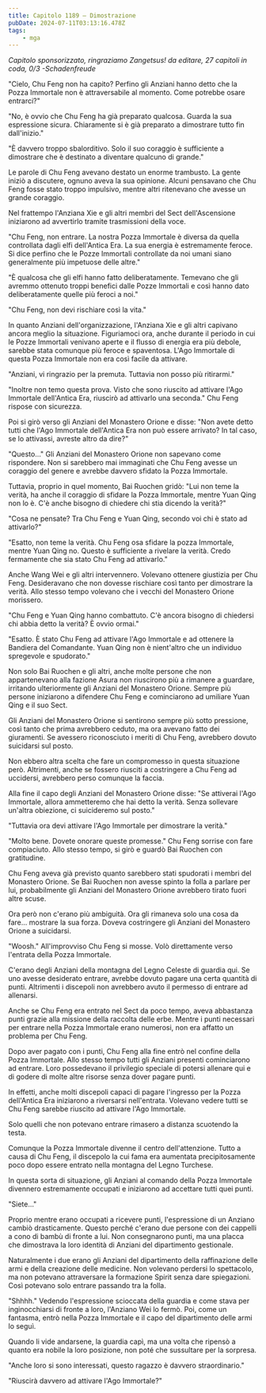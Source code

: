 ```yaml
---
title: Capitolo 1189 – Dimostrazione
pubDate: 2024-07-11T03:13:16.478Z
tags:
    - mga
---
```



<em>Capitolo sponsorizzato, ringraziamo Zangetsus!
da editare,
27 capitoli in coda, 0/3
-Schadenfreude</em>


"Cielo, Chu Feng non ha capito? Perfino gli Anziani hanno detto che la Pozza Immortale non è attraversabile al momento. Come potrebbe osare entrarci?"


"No, è ovvio che Chu Feng ha già preparato qualcosa. Guarda la sua espressione sicura. Chiaramente si è già preparato a dimostrare tutto fin dall'inizio."


"È davvero troppo sbalorditivo. Solo il suo coraggio è sufficiente a dimostrare che è destinato a diventare qualcuno di grande."


Le parole di Chu Feng avevano destato un enorme trambusto. La gente iniziò a discutere, ognuno aveva la sua opinione. Alcuni pensavano che Chu Feng fosse stato troppo impulsivo, mentre altri ritenevano che avesse un grande coraggio.


Nel frattempo l'Anziana Xie e gli altri membri del Sect dell'Ascensione iniziarono ad avvertirlo tramite trasmissioni della voce.  


"Chu Feng, non entrare. La nostra Pozza Immortale è diversa da quella controllata dagli elfi dell'Antica Era. La sua energia è estremamente feroce. Si dice perfino che le Pozze Immortali controllate da noi umani siano generalmente più impetuose delle altre."


"È qualcosa che gli elfi hanno fatto deliberatamente. Temevano che gli avremmo ottenuto troppi benefici dalle Pozze Immortali e così hanno dato deliberatamente quelle più feroci a noi."


"Chu Feng, non devi rischiare così la vita."


In quanto Anziani dell'organizzazione, l'Anziana Xie e gli altri capivano ancora meglio la situazione. Figuriamoci ora, anche durante il periodo in cui le Pozze Immortali venivano aperte e il flusso di energia era più debole, sarebbe stata comunque più feroce e spaventosa. L'Ago Immortale di questa Pozza Immortale non era così facile da attivare.


"Anziani, vi ringrazio per la premuta. Tuttavia non posso più ritirarmi."


"Inoltre non temo questa prova. Visto che sono riuscito ad attivare l'Ago Immortale dell'Antica Era, riuscirò ad attivarlo una seconda." Chu Feng rispose con sicurezza.


Poi si girò verso gli Anziani del Monastero Orione e disse: "Non avete detto tutti che l'Ago Immortale dell'Antica Era non può essere arrivato? In tal caso, se lo attivassi, avreste altro da dire?"


"Questo..." Gli Anziani del Monastero Orione non sapevano come rispondere. Non si sarebbero mai immaginati che Chu Feng avesse un coraggio del genere e avrebbe davvero sfidato la Pozza Immortale.


Tuttavia, proprio in quel momento, Bai Ruochen gridò: "Lui non teme la verità, ha anche il coraggio di sfidare la Pozza Immortale, mentre Yuan Qing non lo è. C'è anche bisogno di chiedere chi stia dicendo la verità?"


"Cosa ne pensate? Tra Chu Feng e Yuan Qing, secondo voi chi è stato ad attivarlo?"


"Esatto, non teme la verità. Chu Feng osa sfidare la pozza Immortale, mentre Yuan Qing no. Questo è sufficiente a rivelare la verità. Credo fermamente che sia stato Chu Feng ad attivarlo."


Anche Wang Wei e gli altri intervennero. Volevano ottenere giustizia per Chu Feng. Desideravano che non dovesse rischiare così tanto per dimostrare la verità. Allo stesso tempo volevano che i vecchi del Monastero Orione morissero.


"Chu Feng e Yuan Qing hanno combattuto. C'è ancora bisogno di chiedersi chi abbia detto la verità? È ovvio ormai."


"Esatto. È stato Chu Feng ad attivare l'Ago Immortale e ad ottenere la Bandiera del Comandante. Yuan Qing non è nient'altro che un individuo spregevole e spudorato."


Non solo Bai Ruochen e gli altri, anche molte persone che non appartenevano alla fazione Asura non riuscirono più a rimanere a guardare, irritando ulteriormente gli Anziani del Monastero Orione. Sempre più persone iniziarono a difendere Chu Feng e cominciarono ad umiliare Yuan Qing e il suo Sect.


Gli Anziani del Monastero Orione si sentirono sempre più sotto pressione, così tanto che prima avrebbero ceduto, ma ora avevano fatto dei giuramenti. Se avessero riconosciuto i meriti di Chu Feng, avrebbero dovuto suicidarsi sul posto.


Non ebbero altra scelta che fare un compromesso in questa situazione però. Altrimenti, anche se fossero riusciti a costringere a Chu Feng ad uccidersi, avrebbero perso comunque la faccia.


Alla fine il capo degli Anziani del Monastero Orione disse: "Se attiverai l'Ago Immortale, allora ammetteremo che hai detto la verità. Senza sollevare un'altra obiezione, ci suicideremo sul posto."


"Tuttavia ora devi attivare l'Ago Immortale per dimostrare la verità."


"Molto bene. Dovete onorare queste promesse." Chu Feng sorrise con fare compiaciuto. Allo stesso tempo, si girò e guardò Bai Ruochen con gratitudine.


Chu Feng aveva già previsto quanto sarebbero stati spudorati i membri del Monastero Orione. Se Bai Ruochen non avesse spinto la folla a parlare per lui, probabilmente gli Anziani del Monastero Orione avrebbero tirato fuori altre scuse.


Ora però non c'erano più ambiguità. Ora gli rimaneva solo una cosa da fare... mostrare la sua forza. Doveva costringere gli Anziani del Monastero Orione a suicidarsi.


"Woosh." All'improvviso Chu Feng si mosse. Volò direttamente verso l'entrata della Pozza Immortale.


C'erano degli Anziani della montagna del Legno Celeste di guardia qui. Se uno avesse desiderato entrare, avrebbe dovuto pagare una certa quantità di punti. Altrimenti i discepoli non avrebbero avuto il permesso di entrare ad allenarsi.


Anche se Chu Feng era entrato nel Sect da poco tempo, aveva abbastanza punti grazie alla missione della raccolta delle erbe. Mentre i punti necessari per entrare nella Pozza Immortale erano numerosi, non era affatto un problema per Chu Feng.


Dopo aver pagato con i punti, Chu Feng alla fine entrò nel confine della Pozza Immortale. Allo stesso tempo tutti gli Anziani presenti cominciarono ad entrare. Loro possedevano il privilegio speciale di potersi allenare qui e di godere di molte altre risorse senza dover pagare punti.


In effetti, anche molti discepoli capaci di pagare l'ingresso per la Pozza dell'Antica Era iniziarono a riversarsi nell'entrata. Volevano vedere tutti se Chu Feng sarebbe riuscito ad attivare l'Ago Immortale.


Solo quelli che non potevano entrare rimasero a distanza scuotendo la testa.


Comunque la Pozza Immortale divenne il centro dell'attenzione. Tutto a causa di Chu Feng, il discepolo la cui fama era aumentata precipitosamente poco dopo essere entrato nella montagna del Legno Turchese.


In questa sorta di situazione, gli Anziani al comando della Pozza Immortale divennero estremamente occupati e iniziarono ad accettare tutti quei punti.


"Siete..."


Proprio mentre erano occupati a ricevere punti, l'espressione di un Anziano cambiò drasticamente. Questo perché c'erano due persone con dei cappelli a cono di bambù di fronte a lui. Non consegnarono punti, ma una placca che dimostrava la loro identità di Anziani del dipartimento gestionale.


Naturalmente i due erano gli Anziani del dipartimento della raffinazione delle armi e della creazione delle medicine. Non volevano perdersi lo spettacolo, ma non potevano attraversare la formazione Spirit senza dare spiegazioni. Così potevano solo entrare passando tra la folla.


"Shhhh." Vedendo l'espressione scioccata della guardia e come stava per inginocchiarsi di fronte a loro, l'Anziano Wei lo fermò. Poi, come un fantasma, entrò nella Pozza Immortale e il capo del dipartimento delle armi lo seguì.


Quando li vide andarsene, la guardia capì, ma una volta che ripensò a quanto era nobile la loro posizione, non poté che sussultare per la sorpresa.


"Anche loro si sono interessati, questo ragazzo è davvero straordinario."


"Riuscirà davvero ad attivare l'Ago Immortale?"
                                


                                



